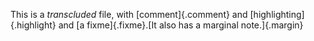 This is a *transcluded* file, with [comment]{.comment} and [highlighting]{.highlight} and [a fixme]{.fixme}.[It also has a marginal note.]{.margin}
